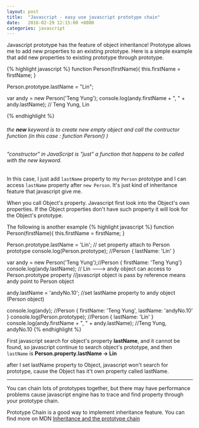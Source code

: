 ```yaml
---
layout: post
title:  "Javascript - easy use javascript prototype chain"
date:   2016-02-29 12:15:00 +0800
categories: javascript
---
```

Javascript prototype has the feature of object inheritance!
Prototype allows me to add new properties to an existing prototype.
Here is a simple example that add new properties to existing prototype through prototype.


{% highlight javascript %}
function Person(firstName){
    this.firstName = firstName;
}

Person.prototype.lastName = "Lin";

var andy = new Person('Teng Yung');
console.log(andy.firstName + ", " + andy.lastName); // Teng Yung, Lin

{% endhighlight %}

###### the **new** keyword is to create new empty object and call the contructor function (in this case : function Person() )

###### "constructor" in JavaScript is "just" a function that happens to be called with the new keyword.

In this case, I just add ``lastName`` property to my ``Person`` prototype and I can access ``lastName`` property after ``new Person``.
It's just kind of inheritance feature that javascript give me.

When you call Object's property. Javascript first look into the Object's own properties. If the Object properties
don't have such property it will look for the Object's prototype.

The following is another example
{% highlight javascript %}
function Person(firstName){
    this.firstName = firstName;
}

Person.prototype.lastName = 'Lin'; // set property attach to Person prototype
console.log(Person.prototype);  //Person { lastName: 'Lin' }

var andy = new Person('Teng Yung');//Person { firstName: 'Teng Yung'}
console.log(andy.lastName); // Lin  ---> andy object can access to Person.prototype property
//jsvascript object is pass by reference means andy point to Person object

andy.lastName = 'andyNo.10'; //set lastName property to andy object (Person object)

console.log(andy); //Person { firstName: 'Teng Yung', lastName: 'andyNo.10' }
console.log(Person.prototype); //Person { lastName: 'Lin' }
console.log(andy.firstName + ", " + andy.lastName); //Teng Yung, andyNo.10
{% endhighlight %}

First javascript search for object's property **lastName**, and it cannot be found, so javascript continue to search object's prototype, and then ``lastName`` is **Person.property.lastName -> Lin**

after I set lastName property to Object, javascript won't search for prototype, cause the Object has it't own property called lastName.

------

You can chain lots of prototypes together, but there may have performance problems cause javascript engine has to trace and find property through your prototype chain.

Prototype Chain is a good way to implement inheritance feature. You can find more on MDN
[Inheritance and the prototype chain][Inheritance and the prototype chain]


[Inheritance and the prototype chain]:https://developer.mozilla.org/en-US/docs/Web/JavaScript/Inheritance_and_the_prototype_chain
